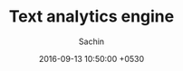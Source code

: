 ---
layout: post
title:  "Text analytics engine"
description: A project to build an analytics engine that, given a text corpus can summarize the text and answer questions. Our focus is on cricket with the dataset being cricket commentary.
date:   2016-09-13 10:50:00 +0530
categories: project
author: Sachin
---